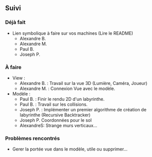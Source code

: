 ## Suivi
### Déjà fait
 - Lien symbolique à faire sur vos machines (Lire le README)
   * Alexandre B.
   * Alexandre M.
   * Paul B.
   * Joseph P.

### À faire
 - View :
   * Alexandre B. : Travail sur la vue 3D (Lumière, Caméra, Joueur)
   * Alexandre M. : Connexion Vue avec le modèle.
 - Modèle :
   * Paul B. : Finir le rendu 2D d'un labyrinthe.
   * Paul B. : Travail sur les collisions.
   * Joseph P. : Implémenter un premier algorithme de création de labyrinthe (Recursive Backtracker)
   * Joseph P. Coordonnées pour le sol
   * AlexandreS: Strange murs verticaux...

### Problèmes rencontrés
 * Gerer la portée vue dans le modèle, utile ou supprimer...
